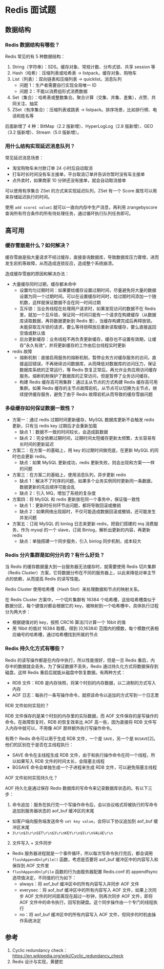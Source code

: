 # Redis 面试题

## 数据结构

### Redis 数据结构有哪些？

Redis 常见的有 5 种数据结构：

1. String（字符串）：SDS。缓存对象、常规计数、分布式锁、共享 session 等
2. Hash（哈希）：压缩列表或哈希表 -> listpack。缓存对象、购物车
3. List（列表）：双向链表和压缩列表 -> quicklist。消息队列
   - 问题 1：生产者需要自行实现全局唯一 ID
   - 问题 2：不能以消费组形式消费数据
4. Set（集合）：哈希表或整数集合。聚合计算（交集、并集、差集），点赞、共同关注、抽奖
5. ZSet（有序集合）：压缩列表或跳表 -> listpack。排序场景，比如排行榜、电话和姓名等

后面新增了 4 种：BitMap（2.2 版新增）、HyperLogLog（2.8 版新增）、GEO（3.2 版新增）、Stream（5.0 版新增）。

### 用什么结构实现延迟消息队列？

常见延迟消息场景：

- 淘宝购物车未付款订单 24 小时后自动取消
- 打车时长时间没有车主接单，平台取消订单并告诉你暂时没有车主接单
- 点外卖时，如果商家 10 分钟还没有接单，就会自动取消接单

可以使用有序集合 ZSet 的方式来实现延迟队列，ZSet 有一个 Score 属性可以用来存储延迟执行的时间。

使用 `add score1 value1` 就可以一直向内存中生产消息，再利用 zrangebyscore 查询所有符合条件的所有待处理任务，通过循环执行队列任务即可。

## 高可用

### 缓存雪崩是什么？如何解决？

缓存雪崩是指大量请求不经过缓存，直接查询数据库，导致数据库压力骤增，进而发生宕机等故障，从而造成连锁反应，造成整个系统崩溃。

造成缓存雪崩的原因和解决办法：

- 大量缓存同时过期，缓存都未命中
	- 设置均匀过期时间：如果要给缓存设置过期时间，尽量避免将大量的数据设置为同一个过期时间。可以在设置缓存时间时，给过期时间添加一个随机数，这样就保证数据不会在同一时间过期
	- 互斥锁：当业务线程在处理用户请求时，如果发现访问的数据不在 Redis 里，就加一个互斥锁，保证同一时间只能有一个请求在构建缓存（从数据库读取数据，再将数据更新到 Redis 里），当缓存构建完成后再释放锁。未能获取互斥锁的请求，要么等待锁释放后重新读取缓存，要么直接返回空值或默认值
	- 后台更新缓存：业务线程不再负责更新缓存，缓存也不设置有效期，让缓存”永久有效“，并将更新缓存的工作由后台线程实时更新
- redis 故障
	- 熔断机制：直接启用服务的熔断机制，暂停业务方对缓存服务的访问，直接返回错误，不再继续访问数据库，从而降低对数据库的访问压力，保证数据库系统的正常运行，等 Redis 恢复正常后，再允许业务应用访问缓存服务。熔断机制保护了数据库的正常访问，但是暂停了业务访问缓存。
	- 构建 Redis 缓存高可用集群：通过主从节点的方式构建 Redis 缓存高可用集群。如果 Redis 缓存的主节点故障宕机，从节点可以切换为主节点，继续提供缓存服务，避免了由于 Redis 故障宕机从而导致的缓存雪崩问题

### 多级缓存如何保证数据一致性？

- 方案一：通过 redis 过期时间更新缓存，MySQL 数据库更新不会触发 redis 更新，只有当 redis key 过期后才会重新加载
	- 缺点 1：数据不一致的时间较长，会造成脏数据
	- 缺点 2：完全依赖过期时间，过期时间太短缓存更新太频繁，太长容易有长时间的更新延迟
- 方案二：在方案一的基础上，用 key 的过期时间做兜底，在更新 MySQL 的同时也会更新 redis。
	- 缺点：如果 MySQL 更新成功，redis 更新失败，则会出现和方案一一样的问题
- 方案三：在方案二的基础上，使用消息队列，异步更新 redis
	- 缺点 1：解决不了时序的问题，如果多个业务实例同时更新同一条数据，数据更新的先后顺序可能会乱
	- 缺点 2：引入 MQ，增加了系统的复杂度
- 方案四：将 MySQL 和 redis 更新放在同一个事务中，保证强一致性
	- 缺点 1：更新时任何环节出问题，都将导致回滚或撤销
	- 缺点 2：如果网络出现超时，不仅可能造成数据回滚或撤销，还可能发生并发问题
- 方案五：订阅 MySQL 的 binlog 日志来更新 redis，把我们搭建的 mq 消费服务，作为 mysql 的一个 slave，订阅 Binlog，解析出更新的内容，再更新 redis
	- 缺点：单独搭建一个同步服务，引入 binlog 同步机制，成本较大

### Redis 分片集群是如何分片的？有什么好处？

当 Redis 的缓存数据量大到一台服务器无法缓存时，就需要使用 Redis 切片集群（Redis Cluster）方案，它将数据分布在不同的服务器上，以此来降低对单主节点的依赖，从而提高 Redis 的读写性能。

Redis Cluster 使用哈希槽（Hash Slot）来处理数据和节点的映射关系。

在 Redis Cluster 方案中，一个切片集群有 16384 个哈希槽，这些哈希槽类似于数据分区，每个键值对都会根据它的 key，被映射到一个哈希槽中，具体执行过程分为两大步：

- 根据键值对的 key，按照 CRC16 算法[1]计算一个 16bit 的值
- 用 16bit 的值对 16384 取模，得到 [0,16384) 范围内的模数，每个模数代表相应编号的哈希槽，通过哈希槽找到所属的节点

### Redis 持久化方式有哪些？

Redis 的读写操作都是在内存中执行，所以性能很好，但是一旦 Redis 重启，内存中的数据就会丢失，为了保证数据不丢失，Redis 通过持久化方式将数据保存到磁盘，这样 Redis 重启后就能从磁盘中恢复数据。有两种方式：

- RDB 文件：RDB 是内存快照，将某个时刻的内存数据，以二进制的方式写入内存
- AOF 日志：每执行一条写操作命令，就把该命令以追加的方式写到一个日志里

RDB 文件如何实现的？

RDB 文件保存的是某个时刻的内存里的实际数据，而 AOF 文件保存的是写操作的命令。在故障恢复时，RDB 的恢复效率比 AOF 高一些，因为直接将 RDB 文件写入内存中就可以，不用像 AOF 那样额外执行写操作命令。

有两个 Redis 命令可以用于生成 RDB 文件，一个是 `SAVE`，另一个是 `BGSAVE`[2]。他们的区别在于是否在主线程执行：

- SAVE 命令在主线程生成 RDB 文件，由于和执行操作命令在同一个线程，所以如果写入 RDB 文件的时间太长，会阻塞主线程
- BGSAVE 命令会单独生成一个子进程来生成 RDB 文件，可以避免阻塞主线程

AOF 文件如何实现持久化？

AOF 持久化是通过保存 Redis 数据库的写命令来记录数据库状态的。有以下三步：

1. 命令追加：服务在执行完一个写操作命令后，会以协议格式将被执行的写命令追加到服务器状态的 aof_buf 缓冲区的末尾
  - 如客户端向服务端发送命令 `set key value`，会将以下协议追加到 aof_buf 缓冲区末尾
  - `3\r\n$3\r\nSET\r\n$3\r\nKEY\r\n$5\r\nVALUE\r\n`
2. 文件写入 + 文件同步
  - Redis 服务器进程就是一个事件循环，所以每次写命令执行完后，都会调用 `flushAppendOnlyFile()` 函数，考虑是否要将 aof_buf 缓冲区中的内容写入和保存到 AOF 文件里
  - `flushAppendOnlyFile` 函数的行为由服务器配置 Redis.conf 的 appendfsync 选项值决定，不同值的行为如下：
    - always：将 aof_buf 缓冲区中的所有内容写入并同步 AOF 文件
    - everysec：将 aof_buf 缓冲区中的所有内容写入 AOF 文件，如果上次同步 AOF 文件的时间距离现在超过一秒钟，则再次同步 AOF 文件，即将 AOF 文件中的命令执行，回写到硬盘。这个同步操作由一个专门的线程执行
    - no：将 aof_buf 缓冲区中的所有内容写入 AOF 文件，但同步的时机由操作系统决定

## 参考

1. Cyclic redundancy check：https://en.wikipedia.org/wiki/Cyclic_redundancy_check
2. Redis 设计与实现，黄健宏
